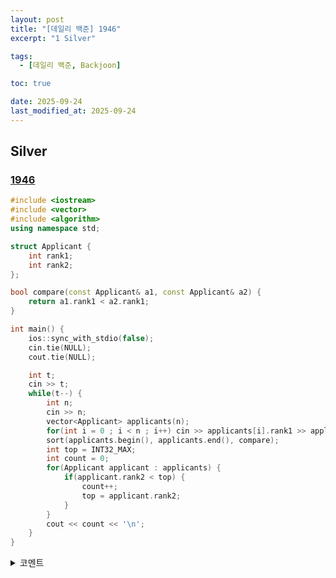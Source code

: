 ```yaml
---
layout: post
title: "[데일리 백준] 1946"
excerpt: "1 Silver"

tags:
  - [데일리 백준, Backjoon]

toc: true

date: 2025-09-24
last_modified_at: 2025-09-24
---
```

## Silver
### [1946][def]

```c++
#include <iostream>
#include <vector>
#include <algorithm>
using namespace std;

struct Applicant {
    int rank1;
    int rank2;
};

bool compare(const Applicant& a1, const Applicant& a2) {
    return a1.rank1 < a2.rank1;
}

int main() {
    ios::sync_with_stdio(false);
    cin.tie(NULL);
    cout.tie(NULL);

    int t;
    cin >> t;
    while(t--) {
        int n;
        cin >> n;
        vector<Applicant> applicants(n);
        for(int i = 0 ; i < n ; i++) cin >> applicants[i].rank1 >> applicants[i].rank2;
        sort(applicants.begin(), applicants.end(), compare);
        int top = INT32_MAX;
        int count = 0;
        for(Applicant applicant : applicants) {
            if(applicant.rank2 < top) {
                count++;
                top = applicant.rank2;
            }
        }
        cout << count << '\n';
    }
}
```

<details>
<summary>코멘트</summary>
<div markdown="1">

- Greedy Algorithm  

</div>
</details>

[def]: https://www.acmicpc.net/problem/1946